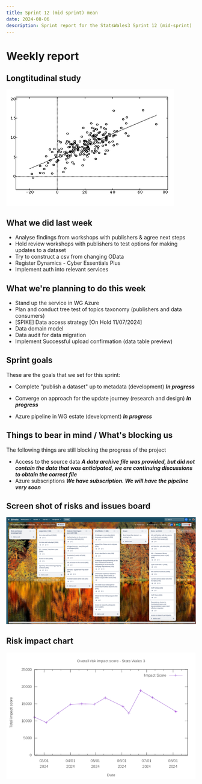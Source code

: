 ```yaml
---
title: Sprint 12 (mid sprint) mean
date: 2024-08-06
description: Sprint report for the StatsWales3 Sprint 12 (mid-sprint)
---
```


Weekly report
=============

Longtitudinal study
------------------------------

![Regression to the mean](regressionToTheMean.png)

What we did last week
------------------------

- Analyse findings from workshops with publishers & agree next steps
- Hold review workshops with publishers to test options for making updates to a dataset
- Try to construct a csv from changing OData
- Register Dynamics - Cyber Essentials Plus
- Implement auth into relevant services

What we're planning to do this week
-----------------------------------

- Stand up the service in WG Azure
- Plan and conduct tree test of topics taxonomy (publishers and data consumers)
- [SPIKE] Data access strategy [On Hold 11/07/2024]
- Data domain model
- Data audit for data migration 
- Implement Successful upload confirmation (data table preview)

Sprint goals
-----------------------------------

These are the goals that we set for this sprint:

- Complete "publish a dataset" up to metadata (development)
  <span class="badge bg-info">_**In progress**_</span>

- Converge on approach for the update journey (research and design)
  <span class="badge bg-info">_**In progress**_</span>

- Azure pipeline in WG estate (development)
  <span class="badge bg-info">_**In progress**_</span>

Things to bear in mind / What's blocking us
-------------------------------------------

The following things are still blocking the progress of the project

- Access to the source data
  ***A data archive file was provided, but did not contain the data that was anticipated, we are continuing discussions to obtain the correct file***
- Azure subscriptions
  ***We have subscription. We will have the pipeline very soon***

Screen shot of risks and issues board
-------------------------------------

![Screenshot of risks and issues board](risksAndIssues20240806.png)

Risk impact chart
-------------------------------------

![Risk impact chart](impact_score20240805.png)

